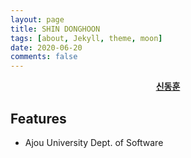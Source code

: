 ```yaml
---
layout: page
title: SHIN DONGHOON
tags: [about, Jekyll, theme, moon]
date: 2020-06-20
comments: false
---
```


<center><a href="http://EastHShin.github.io"><b>신동훈</b></a></center>

## Features
* Ajou University Dept. of Software
